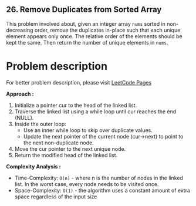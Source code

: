 ## 26. Remove Duplicates from Sorted Array

This problem involved about, given an integer array `nums` sorted in non-decreasing order, remove the duplicates in-place such that each unique element appears only once. The relative order of the elements should be kept the same. Then return the number of unique elements in `nums`.

# Problem description

For better problem description, please visit [LeetCode Pages](https://leetcode.com/problems/remove-duplicates-from-sorted-array/description/)

**Approach :**<br/>

1. Initialize a pointer cur to the head of the linked list.
2. Traverse the linked list using a while loop until cur reaches the end (NULL).
3. Inside the outer loop:
    - Use an inner while loop to skip over duplicate values.
    - Update the next pointer of the current node (cur->next) to point to the next non-duplicate node.
4. Move the cur pointer to the next unique node.
5. Return the modified head of the linked list.

**Complexity Analysis :**<br/>

-   Time-Complexity: `O(n)` - where n is the number of nodes in the linked list. In the worst case, every node needs to be visited once.
-   Space-Complexity: `O(1)` - the algorithm uses a constant amount of extra space regardless of the input size
